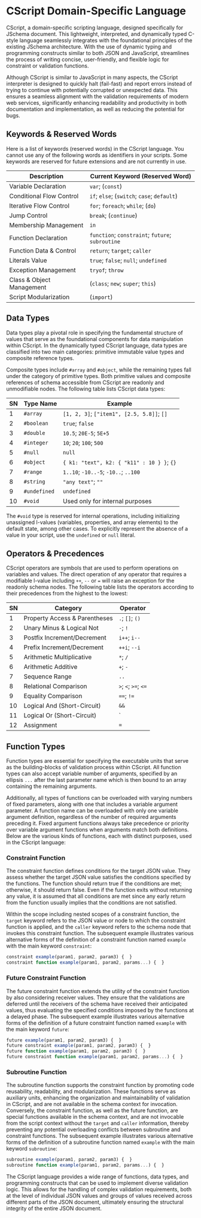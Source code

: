 # CScript Domain-Specific Language
CScript, a domain-specific scripting language, designed specifically for JSchema document. This lightweight, interpreted, and dynamically typed C-style language seamlessly integrates with the foundational principles of the existing JSchema architecture. With the use of dynamic typing and programming constructs similar to both JSON and JavaScript, streamlines the process of writing concise, user-friendly, and flexible logic for constraint or validation functions.

Although CScript is similar to JavaScript in many aspects, the CScript interpreter is designed to quickly halt (fail-fast) and report errors instead of trying to continue with potentially corrupted or unexpected data. This ensures a seamless alignment with the validation requirements of modern web services, significantly enhancing readability and productivity in both documentation and implementation, as well as reducing the potential for bugs.

## Keywords & Reserved Words
Here is a list of keywords (reserved words) in the CScript language. You cannot use any of the following words as identifiers in your scripts. Some keywords are reserved for future extensions and are not currently in use.

| Description               | Current Keyword (Reserved Word)                  |
|---------------------------|--------------------------------------------------|
| Variable Declaration      | `var`; (`const`)                                 |
| Conditional Flow Control  | `if`; `else`; (`switch`; `case`; `default`)      |
| Iterative Flow Control    | `for`; `foreach`; `while`; (`do`)                |
| Jump Control              | `break`; (`continue`)                            |
| Membership Management     | `in`                                             |
| Function Declaration      | `function`; `constraint`; `future`; `subroutine` |
| Function Data & Control   | `return`; `target`; `caller`                     |
| Literals Value            | `true`; `false`; `null`; `undefined`             |
| Exception Management      | `tryof`; `throw`                                 |
| Class & Object Management | (`class`; `new`; `super`; `this`)                |
| Script Modularization     | (`import`)                                       |

## Data Types
Data types play a pivotal role in specifying the fundamental structure of values that serve as the foundational components for data manipulation within CScript. In the dynamically typed CScript language, data types are classified into two main categories: primitive immutable value types and composite reference types.

Composite types include `#array` and `#object`, while the remaining types fall under the category of primitive types. Both primitive values and composite references of schema accessible from CScript are readonly and unmodifiable nodes. The following table lists CScript data types:

| SN | Type Name    | Example                                    |
|----|--------------|--------------------------------------------|
| 1  | `#array`     | `[1, 2, 3]`; `["item1", [2.5, 5.8]]`; `[]` |
| 2  | `#boolean`   | `true`; `false`                            |
| 3  | `#double`    | `10.5`; `20E-5`; `5E+5`                    |
| 4  | `#integer`   | `10`; `20`; `100`; `500`                   |
| 5  | `#null`      | `null`                                     |
| 6  | `#object`    | `{ k1: "text", k2: { "k11" : 10 } }`; `{}` |             
| 7  | `#range`     | `1..10`; `-10..-5`; `-10..`; `..100`       |
| 8  | `#string`    | `"any text"`; `""`                         |
| 9  | `#undefined` | `undefined`                                |
| 10 | `#void`      | Used only for internal purposes            |

The `#void` type is reserved for internal operations, including initializing unassigned l-values (variables, properties, and array elements) to the default state, among other cases. To explicitly represent the absence of a value in your script, use the `undefined` or `null` literal.

## Operators & Precedences
CScript operators are symbols that are used to perform operations on variables and values. The direct operation of any operator that requires a modifiable l-value including `++`, `--` or `=` will raise an exception for the readonly schema nodes. The following table lists the operators according to their precedences from the highest to the lowest:

| SN | Category                      | Operator             |
|----|-------------------------------|----------------------|
| 1  | Property Access & Parentheses | `.`; `[]`; `()`      |
| 2  | Unary Minus & Logical Not     | `-`; `!`             |
| 3  | Postfix Increment/Decrement   | `i++`; `i--`         |
| 4  | Prefix Increment/Decrement    | `++i`; `--i`         |
| 5  | Arithmetic Multiplicative     | `*`; `/`             |
| 6  | Arithmetic Additive           | `+`; `-`             |
| 7  | Sequence Range                | `..`                 |
| 8  | Relational Comparison         | `>`; `<`; `>=`; `<=` |
| 9  | Equality Comparison           | `==`; `!=`           |
| 10 | Logical And (Short-Circuit)   | `&&`                 |
| 11 | Logical Or (Short-Circuit)    | `||`                 |
| 12 | Assignment                    | `=`                  |

## Function Types
Function types are essential for specifying the executable units that serve as the building-blocks of validation process within CScript. All function types can also accept variable number of arguments, specified by an ellipsis `...` after the last parameter name which is then bound to an array containing the remaining arguments.

Additionally, all types of functions can be overloaded with varying numbers of fixed parameters, along with one that includes a variable argument parameter. A function name can be overloaded with only one variable argument definition, regardless of the number of required arguments preceding it. Fixed argument functions always take precedence or priority over variable argument functions when arguments match both definitions. Below are the various kinds of functions, each with distinct purposes, used in the CScript language:

### Constraint Function
The constraint function defines conditions for the target JSON value. They assess whether the target JSON value satisfies the conditions specified by the functions. The function should return true if the conditions are met; otherwise, it should return false. Even if the function exits without returning any value, it is assumed that all conditions are met since any early return from the function usually implies that the conditions are not satisfied.

Within the scope including nested scopes of a constraint function, the `target` keyword refers to the JSON value or node to which the constraint function is applied, and the `caller` keyword refers to the schema node that invokes this constraint function. The subsequent example illustrates various alternative forms of the definition of a constraint function named `example` with the main keyword `constraint`:
```js
constraint example(param1, param2, param3) {  }
constraint function example(param1, param2, params...) {  }
```

### Future Constraint Function
The future constraint function extends the utility of the constraint function by also considering receiver values. They ensure that the validations are deferred until the receivers of the schema have received their anticipated values, thus evaluating the specified conditions imposed by the functions at a delayed phase. The subsequent example illustrates various alternative forms of the definition of a future constraint function named `example` with the main keyword `future`:
```js
future example(param1, param2, param3) {  }
future constraint example(param1, param2, param3) {  }
future function example(param1, param2, param3) {  }
future constraint function example(param1, param2, params...) {  }
```

### Subroutine Function
The subroutine function supports the constraint function by promoting code reusability, readability, and modularization. These functions serve as auxiliary units, enhancing the organization and maintainability of validation in CScript, and are not available in the schema context for invocation. Conversely, the constraint function, as well as the future function, are special functions available in the schema context, and are not invocable from the script context without the `target` and `caller` information, thereby preventing any potential overloading conflicts between subroutine and constraint functions. The subsequent example illustrates various alternative forms of the definition of a subroutine function named `example` with the main keyword `subroutine`:
```js
subroutine example(param1, param2, param3) {  }
subroutine function example(param1, param2, params...) {  }
```

The CScript language provides a wide range of functions, data types, and programming constructs that can be used to implement diverse validation logic. This allows for the handling of complex validation requirements, both at the level of individual JSON values and groups of values received across different parts of the JSON document, ultimately ensuring the structural integrity of the entire JSON document.